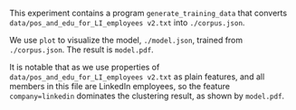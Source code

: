 This experiment contains a program `generate_training_data` that
converts `data/pos_and_edu_for_LI_employees v2.txt` into
`./corpus.json`.


We use `plot` to visualize the model, `./model.json`, trained from
`./corpus.json`. The result is `model.pdf`.

It is notable that as we use properties of
`data/pos_and_edu_for_LI_employees v2.txt` as plain features, and all
members in this file are LinkedIn employees, so the feature
`company=linkedin` dominates the clustering result, as shown by
`model.pdf`.
